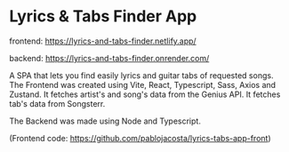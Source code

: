 # Lyrics & Tabs Finder App

frontend: https://lyrics-and-tabs-finder.netlify.app/

backend: https://lyrics-and-tabs-finder.onrender.com/

A SPA that lets you find easily lyrics and guitar tabs of requested songs.
The Frontend was created using Vite, React, Typescript, Sass, Axios and Zustand.
It fetches artist's and song's data from the Genius API.
It fetches tab's data from Songsterr.

The Backend was made using Node and Typescript.

(Frontend code: https://github.com/pablojacosta/lyrics-tabs-app-front)

